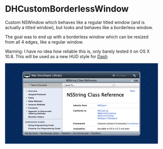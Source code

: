DHCustomBorderlessWindow
==================

Custom NSWindow which behaves like a regular titled window (and is actually a titled window), but looks and behaves like a borderless window.

The goal was to end up with a borderless window which can be resized from all 4 edges, like a regular window.

Warning: I have no idea how reliable this is, only barely tested it on OS X 10.8. This will be used as a new HUD style for [Dash](http://kapeli.com/dash)

![Screenshot](https://github.com/Kapeli/DHCustomBorderlessWindow/raw/master/Preview.png)
